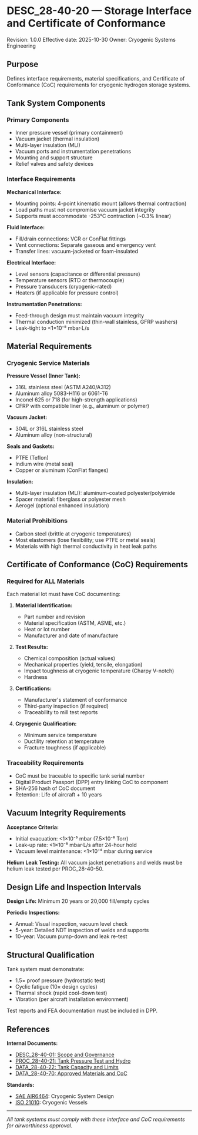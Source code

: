 # DESC_28-40-20 — Storage Interface and Certificate of Conformance

Revision: 1.0.0
Effective date: 2025-10-30
Owner: Cryogenic Systems Engineering

## Purpose

Defines interface requirements, material specifications, and Certificate of Conformance (CoC) requirements for cryogenic hydrogen storage systems.

## Tank System Components

### Primary Components
- Inner pressure vessel (primary containment)
- Vacuum jacket (thermal insulation)
- Multi-layer insulation (MLI)
- Vacuum ports and instrumentation penetrations
- Mounting and support structure
- Relief valves and safety devices

### Interface Requirements

**Mechanical Interface:**
- Mounting points: 4-point kinematic mount (allows thermal contraction)
- Load paths must not compromise vacuum jacket integrity
- Supports must accommodate -253°C contraction (~0.3% linear)

**Fluid Interface:**
- Fill/drain connections: VCR or ConFlat fittings
- Vent connections: Separate gaseous and emergency vent
- Transfer lines: vacuum-jacketed or foam-insulated

**Electrical Interface:**
- Level sensors (capacitance or differential pressure)
- Temperature sensors (RTD or thermocouple)
- Pressure transducers (cryogenic-rated)
- Heaters (if applicable for pressure control)

**Instrumentation Penetrations:**
- Feed-through design must maintain vacuum integrity
- Thermal conduction minimized (thin-wall stainless, GFRP washers)
- Leak-tight to <1×10⁻⁸ mbar·L/s

## Material Requirements

### Cryogenic Service Materials

**Pressure Vessel (Inner Tank):**
- 316L stainless steel (ASTM A240/A312)
- Aluminum alloy 5083-H116 or 6061-T6
- Inconel 625 or 718 (for high-strength applications)
- CFRP with compatible liner (e.g., aluminum or polymer)

**Vacuum Jacket:**
- 304L or 316L stainless steel
- Aluminum alloy (non-structural)

**Seals and Gaskets:**
- PTFE (Teflon)
- Indium wire (metal seal)
- Copper or aluminum (ConFlat flanges)

**Insulation:**
- Multi-layer insulation (MLI): aluminum-coated polyester/polyimide
- Spacer material: fiberglass or polyester mesh
- Aerogel (optional enhanced insulation)

### Material Prohibitions
- Carbon steel (brittle at cryogenic temperatures)
- Most elastomers (lose flexibility; use PTFE or metal seals)
- Materials with high thermal conductivity in heat leak paths

## Certificate of Conformance (CoC) Requirements

### Required for ALL Materials

Each material lot must have CoC documenting:

1. **Material Identification:**
   - Part number and revision
   - Material specification (ASTM, ASME, etc.)
   - Heat or lot number
   - Manufacturer and date of manufacture

2. **Test Results:**
   - Chemical composition (actual values)
   - Mechanical properties (yield, tensile, elongation)
   - Impact toughness at cryogenic temperature (Charpy V-notch)
   - Hardness

3. **Certifications:**
   - Manufacturer's statement of conformance
   - Third-party inspection (if required)
   - Traceability to mill test reports

4. **Cryogenic Qualification:**
   - Minimum service temperature
   - Ductility retention at temperature
   - Fracture toughness (if applicable)

### Traceability Requirements

- CoC must be traceable to specific tank serial number
- Digital Product Passport (DPP) entry linking CoC to component
- SHA-256 hash of CoC document
- Retention: Life of aircraft + 10 years

## Vacuum Integrity Requirements

**Acceptance Criteria:**
- Initial evacuation: <1×10⁻⁵ mbar (7.5×10⁻⁶ Torr)
- Leak-up rate: <1×10⁻⁸ mbar·L/s after 24-hour hold
- Vacuum level maintenance: <1×10⁻⁴ mbar during service

**Helium Leak Testing:**
All vacuum jacket penetrations and welds must be helium leak tested per PROC_28-40-50.

## Design Life and Inspection Intervals

**Design Life:** Minimum 20 years or 20,000 fill/empty cycles

**Periodic Inspections:**
- Annual: Visual inspection, vacuum level check
- 5-year: Detailed NDT inspection of welds and supports
- 10-year: Vacuum pump-down and leak re-test

## Structural Qualification

Tank system must demonstrate:
- 1.5× proof pressure (hydrostatic test)
- Cyclic fatigue (10× design cycles)
- Thermal shock (rapid cool-down test)
- Vibration (per aircraft installation environment)

Test reports and FEA documentation must be included in DPP.

## References


**Internal Documents:**
- [DESC_28-40-01: Scope and Governance](../01-GENERAL/DESC_28-40-01_Scope-Governance-And-Effectivity.md)
- [PROC_28-40-21: Tank Pressure Test and Hydro](PROC_28-40-21_Tank-Pressure-Test-And-Hydro.md)
- [DATA_28-40-22: Tank Capacity and Limits](DATA_28-40-22_Tank-Capacity-And-Limits.csv)
- [DATA_28-40-70: Approved Materials and CoC](../08-MATERIALS_M_AND_P/DATA_28-40-70_Approved-Materials-And-CoC.csv)

**Standards:**
- [SAE AIR6464](https://www.sae.org/standards/content/air6464/): Cryogenic System Design
- [ISO 21010](https://www.iso.org/standard/69653.html): Cryogenic Vessels

---

*All tank systems must comply with these interface and CoC requirements for airworthiness approval.*
